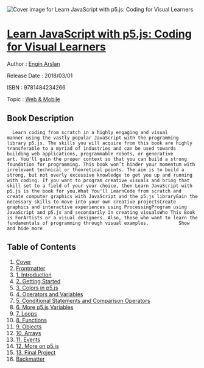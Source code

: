![Cover image for Learn JavaScript with p5.js: Coding for Visual Learners](https://imgdetail.ebookreading.net/cover/cover/security/EB9781484234266.jpg)

[Learn JavaScript with p5.js: Coding for Visual Learners](https://ebookreading.net/view/book/Learn+JavaScript+with+p5.js%3A+Coding+for+Visual+Learners-EB9781484234266_1.html "Learn JavaScript with p5.js: Coding for Visual Learners")
====================================================================================================================

Author : [Engin Arslan](https://ebookreading.net/search/author/Engin+Arslan)

Release Date : 2018/03/01

ISBN : 9781484234266

Topic : [Web & Mobile](https://ebookreading.net/search/category/web-mobile)

Book Description
-----------------

      Learn coding from scratch in a highly engaging and visual manner using the vastly popular JavaScript with the programming library p5.js. The skills you will acquire from this book are highly transferable to a myriad of industries and can be used towards building web applications, programmable robots, or generative art. You'll gain the proper context so that you can build a strong foundation for programming. This book won’t hinder your momentum with irrelevant technical or theoretical points. The aim is to build a strong, but not overly excessive knowledge to get you up and running with coding. If you want to program creative visuals and bring that skill set to a field of your your choice, then Learn JavaScript with p5.js is the book for you.What You'll LearnCode from scratch and create computer graphics with JavaScript and the p5.js libraryGain the necessary skills to move into your own creative projectsCreate graphics and interactive experiences using ProcessingProgram using JavaScript and p5.js and secondarily in creating visualsWho This Book is ForArtists or a visual designers. Also, those who want to learn the fundamentals of programming through visual examples.           Show and hide more                
Table of Contents
-----------------

1. [Cover](https://ebookreading.net/view/book/Learn+JavaScript+with+p5.js%3A+Coding+for+Visual+Learners-EB9781484234266_1.html)
1. [Frontmatter](https://ebookreading.net/view/book/Learn+JavaScript+with+p5.js%3A+Coding+for+Visual+Learners-EB9781484234266_2.html)
1. [1. Introduction](https://ebookreading.net/view/book/Learn+JavaScript+with+p5.js%3A+Coding+for+Visual+Learners-EB9781484234266_3.html)
1. [2. Getting Started](https://ebookreading.net/view/book/Learn+JavaScript+with+p5.js%3A+Coding+for+Visual+Learners-EB9781484234266_4.html)
1. [3. Colors in p5.js](https://ebookreading.net/view/book/Learn+JavaScript+with+p5.js%3A+Coding+for+Visual+Learners-EB9781484234266_5.html)
1. [4. Operators and Variables](https://ebookreading.net/view/book/Learn+JavaScript+with+p5.js%3A+Coding+for+Visual+Learners-EB9781484234266_6.html)
1. [5. Conditional Statements and Comparison Operators](https://ebookreading.net/view/book/Learn+JavaScript+with+p5.js%3A+Coding+for+Visual+Learners-EB9781484234266_7.html)
1. [6. More p5.js Variables](https://ebookreading.net/view/book/Learn+JavaScript+with+p5.js%3A+Coding+for+Visual+Learners-EB9781484234266_8.html)
1. [7. Loops](https://ebookreading.net/view/book/Learn+JavaScript+with+p5.js%3A+Coding+for+Visual+Learners-EB9781484234266_9.html)
1. [8. Functions](https://ebookreading.net/view/book/Learn+JavaScript+with+p5.js%3A+Coding+for+Visual+Learners-EB9781484234266_10.html)
1. [9. Objects](https://ebookreading.net/view/book/Learn+JavaScript+with+p5.js%3A+Coding+for+Visual+Learners-EB9781484234266_11.html)
1. [10. Arrays](https://ebookreading.net/view/book/Learn+JavaScript+with+p5.js%3A+Coding+for+Visual+Learners-EB9781484234266_12.html)
1. [11. Events](https://ebookreading.net/view/book/Learn+JavaScript+with+p5.js%3A+Coding+for+Visual+Learners-EB9781484234266_13.html)
1. [12. More on p5.js](https://ebookreading.net/view/book/Learn+JavaScript+with+p5.js%3A+Coding+for+Visual+Learners-EB9781484234266_14.html)
1. [13. Final Project](https://ebookreading.net/view/book/Learn+JavaScript+with+p5.js%3A+Coding+for+Visual+Learners-EB9781484234266_15.html)
1. [Backmatter](https://ebookreading.net/view/book/Learn+JavaScript+with+p5.js%3A+Coding+for+Visual+Learners-EB9781484234266_16.html)
